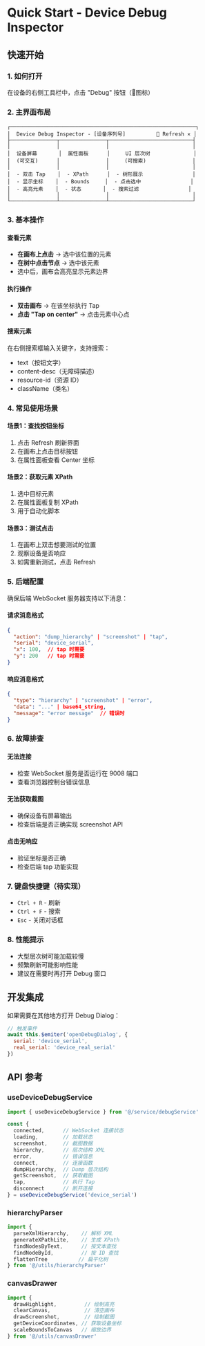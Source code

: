 # Quick Start - Device Debug Inspector

## 快速开始

### 1. 如何打开

在设备的右侧工具栏中，点击 "Debug" 按钮（🐛图标）

### 2. 主界面布局

```
┌────────────────────────────────────────────────────────────┐
│  Device Debug Inspector - [设备序列号]          🔄 Refresh ✕ │
├───────────────┬───────────────┬───────────────────────────┤
│               │               │                           │
│  设备屏幕       │  属性面板      │     UI 层次树              │
│  (可交互)      │               │     (可搜索)               │
│               │               │                           │
│  - 双击 Tap    │  - XPath      │  - 树形展示                │
│  - 显示坐标    │  - Bounds     │  - 点击选中                │
│  - 高亮元素    │  - 状态       │  - 搜索过滤                │
│               │               │                           │
└───────────────┴───────────────┴───────────────────────────┘
```

### 3. 基本操作

#### 查看元素

- **在画布上点击** → 选中该位置的元素
- **在树中点击节点** → 选中该元素
- 选中后，画布会高亮显示元素边界

#### 执行操作

- **双击画布** → 在该坐标执行 Tap
- **点击 "Tap on center"** → 点击元素中心点

#### 搜索元素

在右侧搜索框输入关键字，支持搜索：

- text（按钮文字）
- content-desc（无障碍描述）
- resource-id（资源 ID）
- className（类名）

### 4. 常见使用场景

#### 场景1：查找按钮坐标

1. 点击 Refresh 刷新界面
2. 在画布上点击目标按钮
3. 在属性面板查看 Center 坐标

#### 场景2：获取元素 XPath

1. 选中目标元素
2. 在属性面板复制 XPath
3. 用于自动化脚本

#### 场景3：测试点击

1. 在画布上双击想要测试的位置
2. 观察设备是否响应
3. 如需重新测试，点击 Refresh

### 5. 后端配置

确保后端 WebSocket 服务器支持以下消息：

#### 请求消息格式

```json
{
  "action": "dump_hierarchy" | "screenshot" | "tap",
  "serial": "device_serial",
  "x": 100,  // tap 时需要
  "y": 200   // tap 时需要
}
```

#### 响应消息格式

```json
{
  "type": "hierarchy" | "screenshot" | "error",
  "data": "..." | base64_string,
  "message": "error message"  // 错误时
}
```

### 6. 故障排查

#### 无法连接

- 检查 WebSocket 服务是否运行在 9008 端口
- 查看浏览器控制台错误信息

#### 无法获取截图

- 确保设备有屏幕输出
- 检查后端是否正确实现 screenshot API

#### 点击无响应

- 验证坐标是否正确
- 检查后端 tap 功能实现

### 7. 键盘快捷键（待实现）

- `Ctrl + R` - 刷新
- `Ctrl + F` - 搜索
- `Esc` - 关闭对话框

### 8. 性能提示

- 大型层次树可能加载较慢
- 频繁刷新可能影响性能
- 建议在需要时再打开 Debug 窗口

## 开发集成

如果需要在其他地方打开 Debug Dialog：

```javascript
// 触发事件
await this.$emiter('openDebugDialog', {
  serial: 'device_serial',
  real_serial: 'device_real_serial'
})
```

## API 参考

### useDeviceDebugService

```javascript
import { useDeviceDebugService } from '@/service/debugService'

const {
  connected,      // WebSocket 连接状态
  loading,        // 加载状态
  screenshot,     // 截图数据
  hierarchy,      // 层次结构 XML
  error,          // 错误信息
  connect,        // 连接函数
  dumpHierarchy,  // Dump 层次结构
  getScreenshot,  // 获取截图
  tap,            // 执行 Tap
  disconnect      // 断开连接
} = useDeviceDebugService('device_serial')
```

### hierarchyParser

```javascript
import { 
  parseXmlHierarchy,    // 解析 XML
  generateXPathLite,    // 生成 XPath
  findNodesByText,      // 按文本查找
  findNodeById,         // 按 ID 查找
  flattenTree          // 扁平化树
} from '@/utils/hierarchyParser'
```

### canvasDrawer

```javascript
import {
  drawHighlight,         // 绘制高亮
  clearCanvas,           // 清空画布
  drawScreenshot,        // 绘制截图
  getDeviceCoordinates, // 获取设备坐标
  scaleBoundsToCanvas   // 缩放边界
} from '@/utils/canvasDrawer'
```
